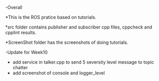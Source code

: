 -Overall

 *This is the ROS pratice based on tutorials.

 *src folder contains publisher and subscriber cpp files, cppcheck and cpplint results.

 *ScreenShot folder has the screenshots of doing tutorials.

-Update for Week10

 * add service in talker.cpp to send 5 seversity level message to topic chatter
 * add screenshot of console and logger_level





